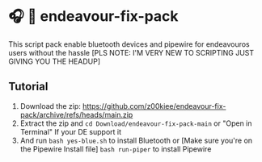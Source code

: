 # 🎧 🎤 endeavour-fix-pack
This script pack enable bluetooth devices and pipewire for endeavouros users without the hassle [PLS NOTE: I'M VERY NEW TO SCRIPTING JUST GIVING YOU THE HEADUP]

## Tutorial
1. Download the zip:
https://github.com/z00kiee/endeavour-fix-pack/archive/refs/heads/main.zip
2. Extract the zip and ```cd Download/endeavour-fix-pack-main``` or "Open in Terminal" If your DE support it
3. And run ```bash yes-blue.sh``` to install Bluetooth or [Make sure you're on the Pipewire Install file] ```bash run-piper``` to install Pipewire
